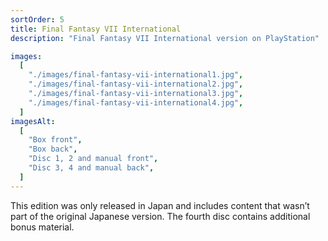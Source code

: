 ```yaml
---
sortOrder: 5
title: Final Fantasy VII International
description: "Final Fantasy VII International version on PlayStation"

images:
  [
    "./images/final-fantasy-vii-international1.jpg",
    "./images/final-fantasy-vii-international2.jpg",
    "./images/final-fantasy-vii-international3.jpg",
    "./images/final-fantasy-vii-international4.jpg",
  ]
imagesAlt:
  [
    "Box front",
    "Box back",
    "Disc 1, 2 and manual front",
    "Disc 3, 4 and manual back",
  ]
---
```


This edition was only released in Japan and includes content that wasn’t part of the original Japanese version. The fourth disc contains additional bonus material.

